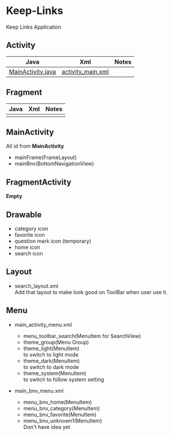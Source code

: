 # Keep-Links

Keep Links Application

## Activity

|                Java                |                Xml                 | Notes |
|:----------------------------------:|:----------------------------------:|:-----:|
| [MainActivity.java](#MainActivity) | [activity_main.xml](#MainActivity) |       |

## Fragment

| Java | Xml | Notes |
|:----:|:---:|:-----:|
|      |     |       |

## MainActivity

All id from <strong>MainActivity</strong>

* mainFrame(FrameLayout)
* mainBnv(BottomNavigationView)

## FragmentActivity

<strong>Empty</strong>

## Drawable

* category icon
* favorite icon
* question mark icon (temporary)
* home icon
* search icon

## Layout

- search_layout.xml<br>Add that layout to make look good on ToolBar when user use it.

## Menu

* main_activity_menu.xml
    - menu_toolbar_search(MenuItem for SearchView)
    - theme_group(Menu Group)
    - theme_light(MenuItem)<br>to switch to light mode
    - theme_dark(MenuItem)<br>to switch to dark mode
    - theme_system(MenuItem)<br>to switch to follow system setting


* main_bnv_menu.xml
    - menu_bnv_home(MenuItem)
    - menu_bnv_category(MenuItem)
    - menu_bnv_favorite(MenuItem)
    - menu_bnv_unknown1(MenuItem)<br>Don't have idea yet

